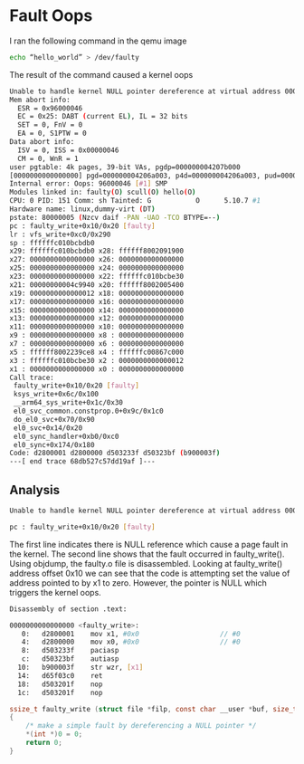 # Fault Oops

I ran the following command in the qemu image

```sh
echo “hello_world” > /dev/faulty
```

The result of the command caused a kernel oops

```sh
Unable to handle kernel NULL pointer dereference at virtual address 0000000000000000
Mem abort info:
  ESR = 0x96000046
  EC = 0x25: DABT (current EL), IL = 32 bits
  SET = 0, FnV = 0
  EA = 0, S1PTW = 0
Data abort info:
  ISV = 0, ISS = 0x00000046
  CM = 0, WnR = 1
user pgtable: 4k pages, 39-bit VAs, pgdp=000000004207b000
[0000000000000000] pgd=000000004206a003, p4d=000000004206a003, pud=000000004206a003, pmd=0000000000000000
Internal error: Oops: 96000046 [#1] SMP
Modules linked in: faulty(O) scull(O) hello(O)
CPU: 0 PID: 151 Comm: sh Tainted: G           O      5.10.7 #1
Hardware name: linux,dummy-virt (DT)
pstate: 80000005 (Nzcv daif -PAN -UAO -TCO BTYPE=--)
pc : faulty_write+0x10/0x20 [faulty]
lr : vfs_write+0xc0/0x290
sp : ffffffc010bcbdb0
x29: ffffffc010bcbdb0 x28: ffffff8002091900 
x27: 0000000000000000 x26: 0000000000000000 
x25: 0000000000000000 x24: 0000000000000000 
x23: 0000000000000000 x22: ffffffc010bcbe30 
x21: 00000000004c9940 x20: ffffff8002005400 
x19: 0000000000000012 x18: 0000000000000000 
x17: 0000000000000000 x16: 0000000000000000 
x15: 0000000000000000 x14: 0000000000000000 
x13: 0000000000000000 x12: 0000000000000000 
x11: 0000000000000000 x10: 0000000000000000 
x9 : 0000000000000000 x8 : 0000000000000000 
x7 : 0000000000000000 x6 : 0000000000000000 
x5 : ffffff8002239ce8 x4 : ffffffc00867c000 
x3 : ffffffc010bcbe30 x2 : 0000000000000012 
x1 : 0000000000000000 x0 : 0000000000000000 
Call trace:
 faulty_write+0x10/0x20 [faulty]
 ksys_write+0x6c/0x100
 __arm64_sys_write+0x1c/0x30
 el0_svc_common.constprop.0+0x9c/0x1c0
 do_el0_svc+0x70/0x90
 el0_svc+0x14/0x20
 el0_sync_handler+0xb0/0xc0
 el0_sync+0x174/0x180
Code: d2800001 d2800000 d503233f d50323bf (b900003f) 
---[ end trace 68db527c57dd19af ]---

```


## Analysis

```sh
Unable to handle kernel NULL pointer dereference at virtual address 0000000000000000

pc : faulty_write+0x10/0x20 [faulty]
```

The first line indicates there is NULL reference which cause a page fault in the kernel. The second line shows that the fault occurred in faulty_write().  Using objdump, the faulty.o file is disassembled.  Looking at faulty_write() address offset 0x10 we can see that the code is attempting set the value of address pointed to by x1 to zero.  However, the pointer is NULL which triggers the kernel oops.

```sh
Disassembly of section .text:

0000000000000000 <faulty_write>:
   0:	d2800001 	mov	x1, #0x0                   	// #0
   4:	d2800000 	mov	x0, #0x0                   	// #0
   8:	d503233f 	paciasp
   c:	d50323bf 	autiasp
  10:	b900003f 	str	wzr, [x1]
  14:	d65f03c0 	ret
  18:	d503201f 	nop
  1c:	d503201f 	nop

```

```c
ssize_t faulty_write (struct file *filp, const char __user *buf, size_t count,loff_t *pos)
{
	/* make a simple fault by dereferencing a NULL pointer */
	*(int *)0 = 0;
	return 0;
}
```
